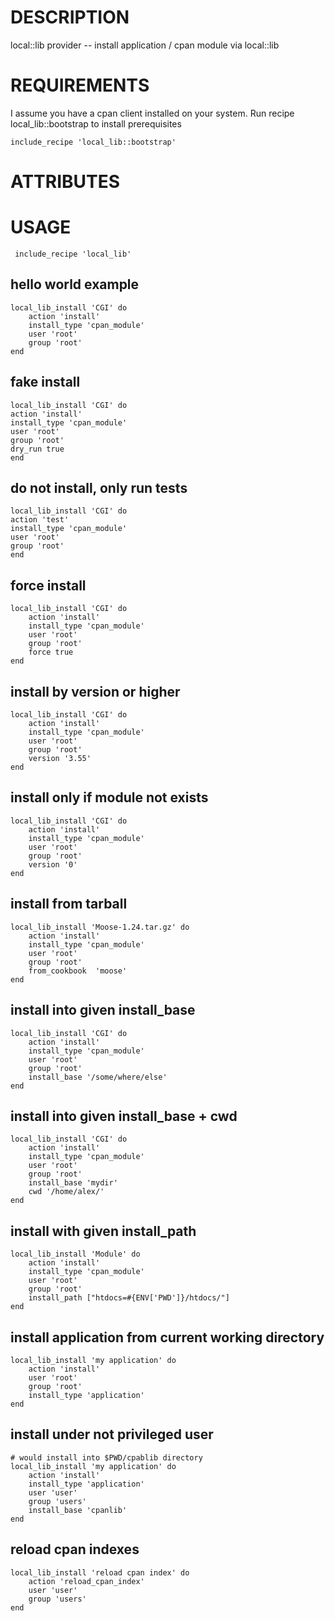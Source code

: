 DESCRIPTION
===========

local::lib provider -- install application / cpan module via local::lib
  
REQUIREMENTS
============
  I assume you have a cpan client installed on your system. Run recipe local_lib::bootstrap
  to install prerequisites
  
    include_recipe 'local_lib::bootstrap'  

ATTRIBUTES
==========

USAGE
=====

     include_recipe 'local_lib'
     
hello world example
-------------------
    local_lib_install 'CGI' do
        action 'install'
        install_type 'cpan_module'
        user 'root'
        group 'root'
    end

fake install
------------
    local_lib_install 'CGI' do
    action 'install'
    install_type 'cpan_module'
    user 'root'
    group 'root'
    dry_run true 
    end



do not install, only run tests
------------------------------
    local_lib_install 'CGI' do
    action 'test'
    install_type 'cpan_module'
    user 'root'
    group 'root'
    end



force install
-------------

    local_lib_install 'CGI' do
        action 'install'
        install_type 'cpan_module'
        user 'root'
        group 'root'
        force true 
    end



install by version or higher
----------------------------

    local_lib_install 'CGI' do
        action 'install'
        install_type 'cpan_module'
        user 'root'
        group 'root'
        version '3.55' 
    end


install only if module not exists
---------------------------------

    local_lib_install 'CGI' do
        action 'install'
        install_type 'cpan_module'
        user 'root'
        group 'root'
        version '0' 
    end


install from tarball
--------------------

    local_lib_install 'Moose-1.24.tar.gz' do
        action 'install'
        install_type 'cpan_module'
        user 'root'
        group 'root'
        from_cookbook  'moose'
    end

install into given install_base
-------------------------------

    local_lib_install 'CGI' do
        action 'install'
        install_type 'cpan_module'
        user 'root'
        group 'root'
        install_base '/some/where/else'
    end


install into given install_base + cwd
-------------------------------------

    local_lib_install 'CGI' do
        action 'install'
        install_type 'cpan_module'
        user 'root'
        group 'root'
        install_base 'mydir'
        cwd '/home/alex/'
    end



install with given install_path
-------------------------------

    local_lib_install 'Module' do
        action 'install'
        install_type 'cpan_module'
        user 'root'
        group 'root'
        install_path ["htdocs=#{ENV['PWD']}/htdocs/"]
    end

install application from current working directory
--------------------------------------------------

    local_lib_install 'my application' do
        action 'install'
        user 'root'
        group 'root'
        install_type 'application'
    end

install under not privileged user
---------------------------------

    # would install into $PWD/cpablib directory
    local_lib_install 'my application' do
        action 'install'
        install_type 'application'
        user 'user'
        group 'users'
        install_base 'cpanlib'  
    end

reload cpan indexes
-------------------

    local_lib_install 'reload cpan index' do
        action 'reload_cpan_index'
        user 'user'
        group 'users'
    end
